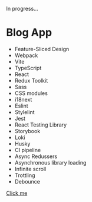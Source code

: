 In progress...

# Blog App

<ul>
  <li>Feature-Sliced Design</li>
  <li>Webpack</li>
  <li>Vite</li>
  <li>TypeScript</li>
  <li>React</li>
  <li>Redux Toolkit</li>
  <li>Sass</li>
  <li>CSS modules</li>
  <li>i18next</li>
  <li>Eslint</li>
  <li>Stylelint</li>
  <li>Jest</li>
  <li>React Testing Library</li>
  <li>Storybook</li>
  <li>Loki</li>
  <li>Husky</li>
  <li>CI pipeline</li>
  <li>Async Redussers</li>
  <li>Asynchronous library loading</li>
  <li>Infinite scroll</li>
  <li>Trottling</li>
  <li>Debounce</li>
</ul>

[Сlick me](https://main--brilliant-malabi-9a3ca0.netlify.app/)
